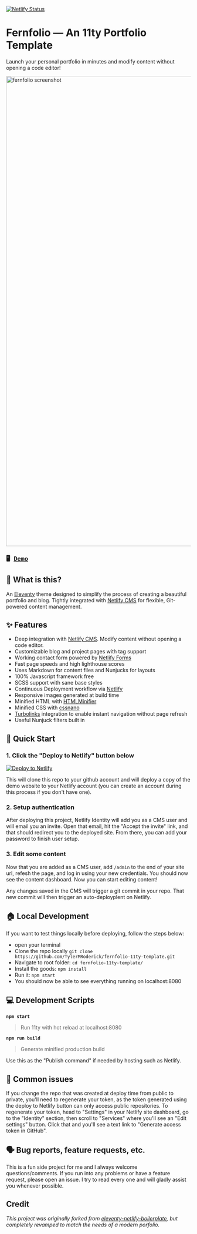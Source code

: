 [![Netlify Status](https://api.netlify.com/api/v1/badges/5702ba89-7242-490e-b04d-e4a691faced5/deploy-status)](https://app.netlify.com/sites/fernfolio/deploys)

# Fernfolio — An 11ty Portfolio Template
Launch your personal portfolio in minutes and modify content without opening a code editor!

<img width="1280" alt="fernfolio screenshot" src="https://raw.githubusercontent.com/TylerMRoderick/fernfolio-11ty-template/master/fernfolio-preview.jpeg">

### <pre>🖥  [Demo](https://fernfolio.netlify.app/)</pre>

## 🤔 What is this?
An [Eleventy](https://www.11ty.io/) theme designed to simplify the process of creating a beautiful portfolio and blog. Tightly integrated with [Netlify CMS](https://www.netlifycms.org/) for flexible, Git-powered content management.

## ✨ Features
* Deep integration with [Netlify CMS](https://www.netlifycms.org/). Modify content without opening a code editor.
* Customizable blog and project pages with tag support
* Working contact form powered by [Netlify Forms](https://www.netlify.com/products/forms/)
* Fast page speeds and high lighthouse scores
* Uses Markdown for content files and Nunjucks for layouts
* 100% Javascript framework free
* SCSS support with sane base styles
* Continuous Deployment workflow via [Netlify](https://www.netlify.com/)
* Responsive images generated at build time
* Minified HTML with [HTMLMinifier](https://github.com/kangax/html-minifier)
* Minified CSS with [cssnano](https://github.com/cssnano/cssnano)
* [Turbolinks](https://github.com/turbolinks/turbolinks) integration to enable instant navigation without page refresh
* Useful Nunjuck filters built in


## 🚀 Quick Start
### 1. Click the "Deploy to Netlify" button below

[![Deploy to Netlify](https://www.netlify.com/img/deploy/button.svg)](https://app.netlify.com/start/deploy?repository=https://github.com/TylerMRoderick/fernfolio-11ty-template&stack=cms)

This will clone this repo to your github account and will deploy a copy of the demo website to your Netlify
account (you can create an account during this process if you don't have one).

### 2. Setup authentication

After deploying this project, Netlify Identity will add you as a CMS user and
will email you an invite. Open that email, hit the "Accept the invite" link, and that should redirect you to the deployed site. From there, you can add your password to finish user setup.

### 3. Edit some content
Now that you are added as a CMS user, add `/admin` to the end of your site url, refesh the page, and log in using your new credentials. You should now see the content dashboard. Now you can start editing content!

Any changes saved in the CMS will trigger a git commit in your repo. That new commit will then trigger an auto-deployplent on Netlify.

## 🏠 Local Development
If you want to test things locally before deploying, follow the steps below:

- open your terminal
- Clone the repo locally `git clone https://github.com/TylerMRoderick/fernfolio-11ty-template.git`
- Navigate to root folder: `cd fernfolio-11ty-template/`
- Install the goods: `npm install`
- Run it: `npm start`
- You should now be able to see everything running on localhost:8080

## 💻 Development Scripts

**`npm start`**

> Run 11ty with hot reload at localhost:8080

**`npm run build`**

> Generate minified production build

Use this as the "Publish command" if needed by hosting such as Netlify.

## 🎩 Common issues

If you change the repo that was created at deploy time from public to private, you'll need to regenerate your token,
as the token generated using the deploy to Netlify button can only access public repositories. To
regenerate your token, head to "Settings" in your Netlify site dashboard, go to the "Identity"
section, then scroll to "Services" where you'll see an "Edit settings" button. Click that and you'll
see a text link to "Generate access token in GitHub".

## 🗣 Bug reports, feature requests, etc.

This is a fun side project for me and I always welcome questions/comments. If you run into any problems or have a feature request, please open an issue. I try to read every one and will gladly assist you whenever possible.

## Credit
*This project was originally forked from [eleventy-netlify-boilerplate](https://github.com/danurbanowicz/eleventy-netlify-boilerplate), but completely revamped to match the needs of a modern porfolio.*
